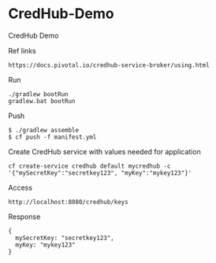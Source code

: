 # CredHub-Demo
CredHub Demo

Ref links

````
https://docs.pivotal.io/credhub-service-broker/using.html

````

Run 
````
./gradlew bootRun
gradlew.bat bootRun
````


Push
````
$ ./gradlew assemble
$ cf push -f manifest.yml
````

Create CredHub service with values needed for application
````
cf create-service credhub default mycredhub -c '{"mySecretKey":"secretkey123", "myKey":"mykey123"}'
````

Access

```
http://localhost:8080/credhub/keys
```
Response
```
{
  mySecretKey: "secretkey123",
  myKey: "mykey123"
}
```